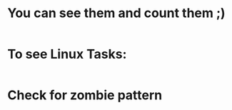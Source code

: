 # You can see them and count them ;)
```ps -e -o s | grep -o 'R' -c
```
# To see Linux Tasks:

```top -b -n1 > tasks.log && cat tasks.log | grep Tasks && rm tasks.log
```
# Check for zombie pattern
```pstree | grep _your_proc_name_
```
